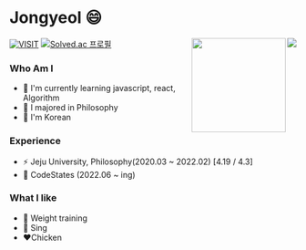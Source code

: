 # Jongyeol 😄
[![VISIT](https://hits.seeyoufarm.com/api/count/incr/badge.svg?url=https%3A%2F%2Fgithub.com%2FExist95&count_bg=%2379C83D&title_bg=%23555555&icon=&icon_color=%23E7E7E7&title=VISIT&edge_flat=false)](https://github.com/Exist95)
[![Solved.ac
프로필](http://mazassumnida.wtf/api/mini/generate_badge?boj=jyeol0210)](https://solved.ac/jeol0210)
<img align='right' src="http://mazassumnida.wtf/api/v2/generate_badge?boj=jyeol0210">
<img align='right' src="https://github-readme-stats.vercel.app/api?username=jyeol0210" height="165">

### Who Am I
- 🌱 I'm currently learning javascript, react, Algorithm
- 💬  I majored in Philosophy
- 🔭 I'm Korean

### Experience
- ⚡ Jeju University, Philosophy(2020.03 ~ 2022.02)  [4.19 / 4.3]
- 👯 CodeStates (2022.06 ~ ing)

### What I like
- 💪 Weight training
- 🎵 Sing
- ❤️Chicken
